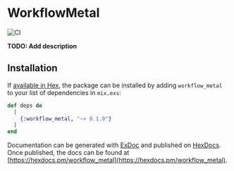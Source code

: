 # WorkflowMetal

![CI](https://github.com/Byzanteam/workflow_metal/workflows/CI/badge.svg)

**TODO: Add description**

## Installation

If [available in Hex](https://hex.pm/docs/publish), the package can be installed
by adding `workflow_metal` to your list of dependencies in `mix.exs`:

```elixir
def deps do
  [
    {:workflow_metal, "~> 0.1.0"}
  ]
end
```

Documentation can be generated with [ExDoc](https://github.com/elixir-lang/ex_doc)
and published on [HexDocs](https://hexdocs.pm). Once published, the docs can
be found at [https://hexdocs.pm/workflow_metal](https://hexdocs.pm/workflow_metal).

